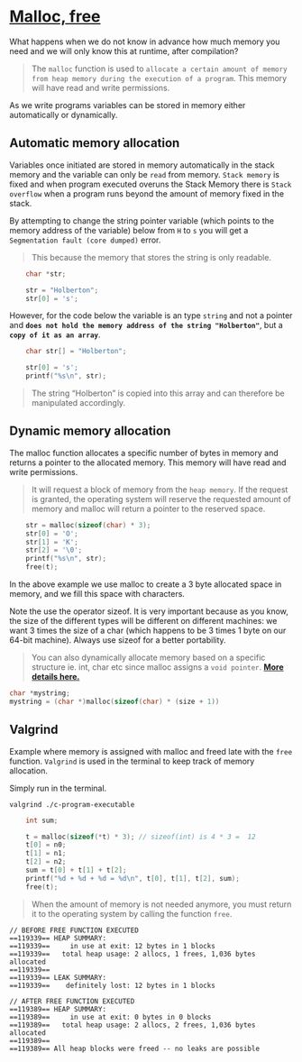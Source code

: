 # [Malloc, free](https://www.youtube.com/watch?v=_8-ht2AKyH4&list=PL2_aWCzGMAwLZp6LMUKI3cc7pgGsasm2_&index=12)

What happens when we do not know in advance how much memory you need and we will only know this at runtime, after compilation? 

>  The `malloc` function is used to `allocate a certain amount of memory from heap memory during the execution of a program`. This memory will have read and write permissions.

As we write programs variables can be stored in memory either automatically or dynamically.

## Automatic memory allocation
Variables once initiated are stored in memory automatically in the stack memory and the variable can only be `read` from memory. `Stack memory` is fixed and when  program executed overuns the Stack Memory there is `Stack overflow` when a program runs beyond the amount of memory fixed in the stack.

By attempting to change the string pointer variable (which points to the memory address of the variable) below from `H` to `s` you will get a `Segmentation fault (core dumped)` error. 
> This because the memory that stores the string is only readable.
```c
    char *str;

    str = "Holberton";
    str[0] = 's';
```

However, for the code below the variable is an type `string` and not a pointer and **`does not hold the memory address of the string "Holberton"`**, but a **`copy of it as an array`**. 
```c
    char str[] = "Holberton";

    str[0] = 's';
    printf("%s\n", str);
```
> The string “Holberton” is copied into this array and can therefore be manipulated accordingly.

## Dynamic memory allocation
The malloc function allocates a specific number of bytes in memory and returns a pointer to the allocated memory. This memory will have read and write permissions.

> It will request a block of memory from the `heap memory`. If the request is granted, the operating system will reserve the requested amount of memory and malloc will return a pointer to the reserved space.

```c
    str = malloc(sizeof(char) * 3);
    str[0] = 'O';
    str[1] = 'K';
    str[2] = '\0';
    printf("%s\n", str);
    free(t);
```
In the above example we use malloc to create a 3 byte allocated space in memory, and we fill this space with characters. 

Note the use the operator sizeof. It is very important because as you know, the size of the different types will be different on different machines: we want 3 times the size of a char (which happens to be 3 times 1 byte on our 64-bit machine). Always use sizeof for a better portability.

> You can also dynamically allocate memory based on a specific structure ie. int, char etc since malloc assigns a `void pointer`. **[More details here.](https://csnotes.medium.com/malloc-in-c-for-int-and-char-c3677b857b65)**
```c
char *mystring;
mystring = (char *)malloc(sizeof(char) * (size + 1))
```


## Valgrind
Example where memory is assigned with malloc and freed late with the `free` function. `Valgrind` is used in the terminal to keep track of memory allocation.

Simply run in the terminal.
```shell
valgrind ./c-program-executable
```
```c
    int sum;

    t = malloc(sizeof(*t) * 3); // sizeof(int) is 4 * 3 =  12
    t[0] = n0;
    t[1] = n1;
    t[2] = n2;
    sum = t[0] + t[1] + t[2];
    printf("%d + %d + %d = %d\n", t[0], t[1], t[2], sum);
    free(t);
```

> When the amount of memory is not needed anymore, you must return it to the operating system by calling the function `free`.
```shell
// BEFORE FREE FUNCTION EXECUTED
==119339== HEAP SUMMARY:
==119339==     in use at exit: 12 bytes in 1 blocks
==119339==   total heap usage: 2 allocs, 1 frees, 1,036 bytes allocated
==119339== 
==119339== LEAK SUMMARY:
==119339==    definitely lost: 12 bytes in 1 blocks
```

```shell
// AFTER FREE FUNCTION EXECUTED
==119389== HEAP SUMMARY:
==119389==     in use at exit: 0 bytes in 0 blocks
==119389==   total heap usage: 2 allocs, 2 frees, 1,036 bytes allocated
==119389== 
==119389== All heap blocks were freed -- no leaks are possible
```
